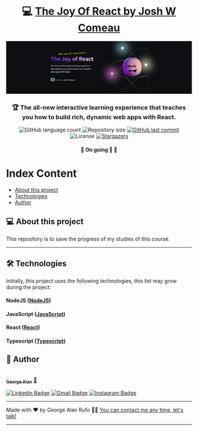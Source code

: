 

<h1 align="center">
     💻 <a href="https://www.joyofreact.com/" alt="The Joy of React" target="_blank">The Joy Of React by Josh W Comeau</a>
</h1>

![](https://raw.githubusercontent.com/georgealan/the-joy-of-react-course/main/assets/the-joy-of-react-cover.jpg)

<h3 align="center">
    🏆 The all-new interactive learning experience that teaches you how to build rich, dynamic web apps with React.
</h3>

<p align="center">
  <img alt="GitHub language count" src="https://img.shields.io/github/languages/count/georgealan/the-joy-of-react-course?color=%2304D361">

  <img alt="Repository size" src="https://img.shields.io/github/repo-size/georgealan/the-joy-of-react-course">
  
  <a href="https://github.com/georgealan/the-joy-of-react-course/commits/main">
    <img alt="GitHub last commit" src="https://img.shields.io/github/last-commit/georgealan/the-joy-of-react-course">
  </a>
    
   <img alt="License" src="https://img.shields.io/badge/license-MIT-brightgreen">
   <a href="https://github.com/georgealan/the-joy-of-react-course/stargazers">
    <img alt="Stargazers" src="https://img.shields.io/github/stars/georgealan/the-joy-of-react-course?style=social">
  </a>
</p>

<h4 align="center">
	🚧   On going 🚀 🚧
</h4>

Index Content
=================
<!--ts-->
   * [About this project](#-about-this-project)
   * [Technologies](#-technologies)
   * [Author](#-author)
<!--te-->


## 💻 About this project

This repository is to save the progress of my studies of this course.

---

## 🛠 Technologies

Initially, this project uses the following technologies, this list may grow during the project:

#### **NodeJS**  ([NodeJS](https://nodejs.org/en))
#### **JavaScript**  ([JavaScript](https://developer.mozilla.org/en-US/docs/Web/JavaScript))
#### **React**  ([React](https://react.dev/))
#### **Typescript**  ([Typescript](https://www.typescriptlang.org/))

## 🦸 Author

<a href="https://blog.kodyweb.com.br/author/george/">
 <img style="border-radius: 50%;" src="https://avatars2.githubusercontent.com/u/37253093?s=400&u=4793c91ecbabc6342381bd7c411d323f14e59dce&v=4" width="100px;" alt=""/>
 <br />
 <sub><b>George Alan</b></sub></a> <a href="https://www.linkedin.com/in/georgealanrufo/" title="George Alan">🚀</a>
 <br />

[![Linkedin Badge](https://img.shields.io/badge/-George-blue?style=flat-square&logo=Linkedin&logoColor=white&link=https://www.linkedin.com/in/georgealanrufo/)](https://www.linkedin.com/in/george-alan-fullstack-developer/) 
[![Gmail Badge](https://img.shields.io/badge/-georgealan@gmail.com-c14438?style=flat-square&logo=Gmail&logoColor=white&link=mailto:georgealan@gmail.com)](mailto:georgealanrufo@gmail.com) [![Instagram Badge](https://img.shields.io/badge/-georgealan-a43b9d?style=flat-square&logo=Instagram&logoColor=white&link=https://www.instagram.com/georgealanrufo/)](https://www.instagram.com/georgealanrufo/)

---

Made with ❤️ by George Alan Rufo 👋🏽 [You can contact me any time, let's talk!](https://www.linkedin.com/in/georgealanrufo/)

---